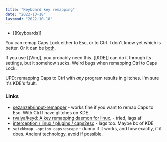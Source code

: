 ```yaml
---
title: "Keyboard key remapping"
date: "2022-10-18"
lastmod: "2022-10-18"
---
```


- [[Keyboards]]

You can remap Caps Lock either to Esc, or to Ctrl. I don't know yet which is better. Or it can be [both](https://www.reddit.com/r/vim/comments/wmtjfj/comment/ik1n6ll/).

If you use [[Vim]], you probably need this. [[KDE]] can do it through its settings, but it somehow sucks. Weird bugs when remapping Ctrl to Caps Lock.

UPD: remapping Caps to Ctrl with *any* program results in glitches. I'm sure it's KDE's fault.

### Links
- [sezanzeb/input-remapper](https://github.com/sezanzeb/input-remapper) - works fine if you want to remap Caps to Esc. With Ctrl I have glitches on KDE.
- [rvaiya/keyd: A key remapping daemon for linux.](https://github.com/rvaiya/keyd) - tried, lags af
- [interception / linux / plugins / caps2esc](https://gitlab.com/interception/linux/plugins/caps2esc) - lags too. Maybe bc of KDE
- `setxkbmap -option caps:escape` - dunno if it works, and how exactly, if it does. Ancient technology, avoid if possible.
